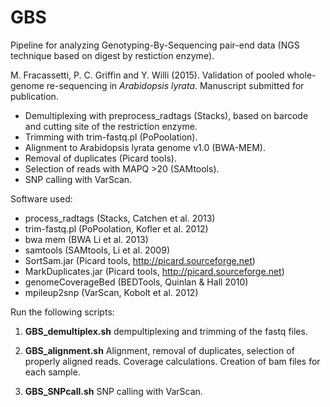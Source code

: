 GBS
==============

Pipeline for analyzing Genotyping-By-Sequencing pair-end data (NGS technique based on digest by restiction enzyme).

M. Fracassetti, P. C. Griffin and Y. Willi (2015). Validation of pooled whole-genome re-sequencing in *Arabidopsis lyrata*. Manuscript submitted for publication.
 


- Demultiplexing with preprocess_radtags (Stacks), based on barcode and cutting site of the restriction enzyme.
- Trimming with trim-fastq.pl (PoPoolation).
- Alignment to Arabidopsis lyrata genome v1.0 (BWA-MEM).
- Removal of duplicates (Picard tools).
- Selection of reads with MAPQ >20 (SAMtools).
- SNP calling with VarScan.

Software used:

- process_radtags (Stacks, Catchen et al. 2013)
- trim-fastq.pl (PoPoolation, Kofler et al. 2012)
- bwa mem (BWA Li et al. 2013)
- samtools (SAMtools, Li et al. 2009)
- SortSam.jar (Picard tools, http://picard.sourceforge.net)
- MarkDuplicates.jar (Picard tools, http://picard.sourceforge.net)
- genomeCoverageBed (BEDTools, Quinlan & Hall 2010)
- mpileup2snp (VarScan, Kobolt et al. 2012)

Run the following scripts:

1. **GBS_demultiplex.sh** dempultiplexing and trimming of the fastq files.

2. **GBS_alignment.sh** Alignment, removal of duplicates, selection of properly aligned reads. Coverage calculations. Creation of bam files for each sample.

3. **GBS_SNPcall.sh** SNP calling with VarScan.



